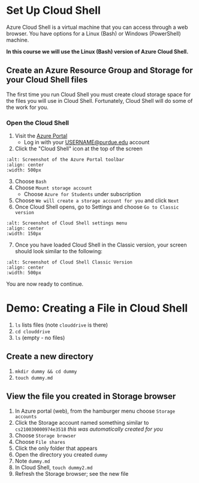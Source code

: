 # Set Up Cloud Shell
Azure Cloud Shell is a virtual machine that you can access through a web browser. You have options for a Linux (Bash) or Windows (PowerShell) machine.

**In this course we will use the Linux (Bash) version of Azure Cloud Shell.**

## Create an Azure Resource Group and Storage for your Cloud Shell files
The first time you run Cloud Shell you must create cloud storage space for the files you will use in Cloud Shell. Fortunately, Cloud Shell will do some of the work for you.

### Open the Cloud Shell
1. Visit the [Azure Portal](https://portal.azure.com)
    * Log in with your USERNAME@purdue.edu account
2. Click the "Cloud Shell" icon at the top of the screen

```{image} images/cloud_shell.png
:alt: Screenshot of the Azure Portal toolbar
:align: center
:width: 500px
```

3. Choose `Bash`
4. Choose `Mount storage account`
    * Choose `Azure for Students` under subscription
5. Choose `We will create a storage account for you` and click `Next`
6. Once Cloud Shell opens, go to Settings and choose `Go to Classic version`
```{image} images/cloud_shell_settings.png
:alt: Screenshot of Cloud Shell settings menu
:align: center
:width: 150px
```
7. Once you have loaded Cloud Shell in the Classic version, your screen should look similar to the following:
```{image} images/cloud_shell_classic_version.png
:alt: Screenshot of Cloud Shell Classic Version
:align: center
:width: 500px
```

You are now ready to continue.

# Demo: Creating a File in Cloud Shell
1. `ls` lists files (note `clouddrive` is there)
2. `cd clouddrive`
3. `ls` (empty - no files)

## Create a new directory
1. `mkdir dummy && cd dummy`
2. `touch dummy.md`

## View the file you created in Storage browser
1. In Azure portal (web), from the hamburger menu choose `Storage accounts`
2. Click the Storage account named something similar to `cs210030000974e3518` *this was automatically created for you*
3. Choose `Storage browser`
4. Choose `File shares`
5. Click the only folder that appears
6. Open the directory you created `dummy`
7. Note `dummy.md`
8. In Cloud Shell, `touch dummy2.md`
9. Refresh the Storage browser; see the new file